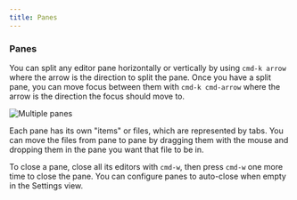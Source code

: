 ```yaml
---
title: Panes
---
```

### Panes

You can split any editor pane horizontally or vertically by using `cmd-k arrow` where the arrow is the direction to split the pane. Once you have a split pane, you can move focus between them with `cmd-k cmd-arrow` where the arrow is the direction the focus should move to.

![Multiple panes](../../images/panes.png)

Each pane has its own "items" or files, which are represented by tabs. You can move the files from pane to pane by dragging them with the mouse and dropping them in the pane you want that file to be in.

To close a pane, close all its editors with `cmd-w`, then press `cmd-w` one more time to close the pane. You can configure panes to auto-close when empty in the Settings view.
